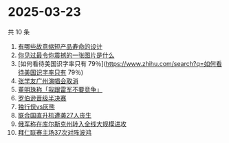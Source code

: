 # 2025-03-23

共 10 条

<!-- BEGIN ZHIHUSEARCH -->
<!-- 最后更新时间 Sun Mar 23 2025 07:09:25 GMT+0800 (China Standard Time) -->
1. [有哪些故意缩短产品寿命的设计](https://www.zhihu.com/search?q=有哪些故意缩短产品寿命的设计)
1. [你见过最令你震撼的一张图片是什么](https://www.zhihu.com/search?q=你见过最令你震撼的一张图片是什么)
1. [如何看待美国识字率只有 79％](https://www.zhihu.com/search?q=如何看待美国识字率只有 79％)
1. [张学友广州演唱会取消](https://www.zhihu.com/search?q=张学友广州演唱会取消)
1. [董明珠称「我跟雷军不要竞争」](https://www.zhihu.com/search?q=董明珠称「我跟雷军不要竞争」)
1. [罗伯逊晋级半决赛](https://www.zhihu.com/search?q=罗伯逊晋级半决赛)
1. [独行侠vs灰熊](https://www.zhihu.com/search?q=独行侠vs灰熊)
1. [联合国直升机遭袭27人丧生](https://www.zhihu.com/search?q=联合国直升机遭袭27人丧生)
1. [俄军称在库尔斯克州转入全线大规模进攻](https://www.zhihu.com/search?q=俄军称在库尔斯克州转入全线大规模进攻)
1. [拜仁联赛主场37次对阵波鸿](https://www.zhihu.com/search?q=拜仁联赛主场37次对阵波鸿)
<!-- END ZHIHUSEARCH -->
